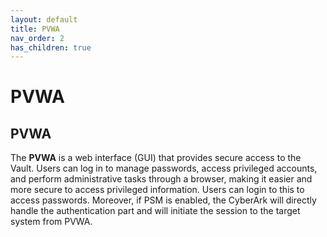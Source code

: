 ```yaml
---
layout: default
title: PVWA
nav_order: 2
has_children: true
---
```

# PVWA

## PVWA

The **PVWA** is a web interface (GUI) that provides secure access to the Vault. Users can log in to manage passwords, access privileged accounts, and perform administrative tasks through a browser, making it easier and more secure to access privileged information. Users can login to this to access passwords. Moreover, if PSM is enabled, the CyberArk will directly handle the authentication part and will initiate the session to the target system from PVWA.

